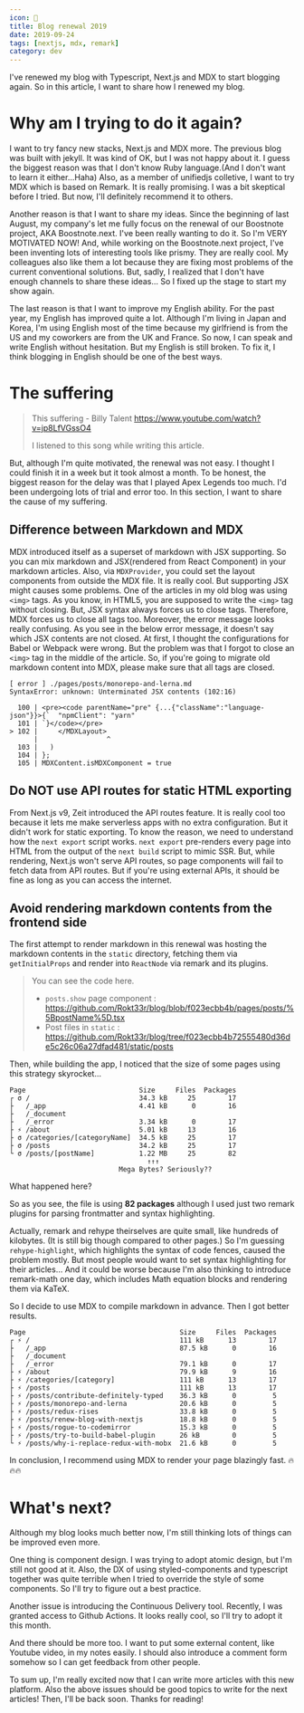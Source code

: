 ```yaml
---
icon: 🔨
title: Blog renewal 2019
date: 2019-09-24
tags: [nextjs, mdx, remark]
category: dev
---
```


I've renewed my blog with Typescript, Next.js and MDX to start blogging again. So in this article, I want to share how I renewed my blog.

# Why am I trying to do it again?

I want to try fancy new stacks, Next.js and MDX more. The previous blog was built with jekyll. It was kind of OK, but I was not happy about it. I guess the biggest reason was that I don't know Ruby language.(And I don't want to learn it either...Haha) Also, as a member of unifiedjs colletive, I want to try MDX which is based on Remark. It is really promising. I was a bit skeptical before I tried. But now, I'll definitely recommend it to others.

Another reason is that I want to share my ideas. Since the beginning of last August, my company's let me fully focus on the renewal of our Boostnote project, AKA Boostnote.next. I've been really wanting to do it. So I'm VERY MOTIVATED NOW! And, while working on the Boostnote.next project, I've been inventing lots of interesting tools like prismy. They are really cool. My colleagues also like them a lot because they are fixing most problems of the current conventional solutions. But, sadly, I realized that I don't have enough channels to share these ideas... So I fixed up the stage to start my show again.

The last reason is that I want to improve my English ability. For the past year, my English has improved quite a lot. Although I'm living in Japan and Korea, I'm using English most of the time because my girlfriend is from the US and my coworkers are from the UK and France. So now, I can speak and write English without hesitation. But my English is still broken. To fix it, I think blogging in English should be one of the best ways.

# The suffering

> This suffering - Billy Talent https://www.youtube.com/watch?v=jp8LfVGssO4
>
> I listened to this song while writing this article.

But, although I'm quite motivated, the renewal was not easy. I thought I could finish it in a week but it took almost a month. To be honest, the biggest reason for the delay was that I played Apex Legends too much. I'd been undergoing lots of trial and error too. In this section, I want to share the cause of my suffering.

## Difference between Markdown and MDX

MDX introduced itself as a superset of markdown with JSX supporting. So you can mix markdown and JSX(rendered from React Component) in your markdown articles. Also, via `MDXProvider`, you could set the layout components from outside the MDX file. It is really cool. But supporting JSX might causes some problems. One of the articles in my old blog was using `<img>` tags. As you know, in HTML5, you are supposed to write the `<img>` tag without closing. But, JSX syntax always forces us to close tags. Therefore, MDX forces us to close all tags too. Moreover, the error message looks really confusing. As you see in the below error message, it doesn't say which JSX contents are not closed. At first, I thought the configurations for Babel or Webpack were wrong. But the problem was that I forgot to close an `<img>` tag in the middle of the article. So, if you're going to migrate old markdown content into MDX, please make sure that all tags are closed.

```
[ error ] ./pages/posts/monorepo-and-lerna.md
SyntaxError: unknown: Unterminated JSX contents (102:16)

  100 | <pre><code parentName="pre" {...{"className":"language-json"}}>{`  "npmClient": "yarn"
  101 | `}</code></pre>
> 102 |     </MDXLayout>
      |                 ^
  103 |   )
  104 | };
  105 | MDXContent.isMDXComponent = true
```

## Do NOT use API routes for static HTML exporting

From Next.js v9, Zeit introduced the API routes feature. It is really cool too because it lets me make serverless apps with no extra configuration. But it didn't work for static exporting. To know the reason, we need to understand how the `next export` script works. `next export` pre-renders every page into HTML from the output of the `next build` script to mimic SSR. But, while rendering, Next.js won't serve API routes, so page components will fail to fetch data from API routes. But if you're using external APIs, it should be fine as long as you can access the internet.

## Avoid rendering markdown contents from the frontend side

The first attempt to render markdown in this renewal was hosting the markdown contents in the `static` directory, fetching them via `getInitialProps` and render into `ReactNode` via remark and its plugins.

> You can see the code here.
>
> - `posts.show` page component : https://github.com/Rokt33r/blog/blob/f023ecbb4b/pages/posts/%5BpostName%5D.tsx
> - Post files in `static` : https://github.com/Rokt33r/blog/tree/f023ecbb4b72555480d36de5c26c06a27dfad481/static/posts

Then, while building the app, I noticed that the size of some pages using this strategy skyrocket...

```
Page                            Size     Files  Packages
┌ σ /                           34.3 kB     25        17
├   /_app                       4.41 kB      0        16
├   /_document
├   /_error                     3.34 kB      0        17
├ ⚡ /about                      5.01 kB     13        16
├ σ /categories/[categoryName]  34.5 kB     25        17
├ σ /posts                      34.2 kB     25        17
└ σ /posts/[postName]           1.22 MB     25        82
                                  ↑↑↑
                           Mega Bytes? Seriously??
```

What happened here?

So as you see, the file is using **82 packages** although I used just two remark plugins for parsing frontmatter and syntax highlighting.

Actually, remark and rehype theirselves are quite small, like hundreds of kilobytes. (It is still big though compared to other pages.) So I'm guessing `rehype-highlight`, which highlights the syntax of code fences, caused the problem mostly. But most people would want to set syntax highlighting for their articles... And it could be worse because I'm also thinking to introduce remark-math one day, which includes Math equation blocks and rendering them via KaTeX.

So I decide to use MDX to compile markdown in advance. Then I got better results.

```
Page                                      Size     Files  Packages
┌ ⚡ /                                     111 kB      13        17
├   /_app                                 87.5 kB      0        16
├   /_document
├   /_error                               79.1 kB      0        17
├ ⚡ /about                                79.9 kB      9        16
├ ⚡ /categories/[category]                111 kB      13        17
├ ⚡ /posts                                111 kB      13        17
├ ⚡ /posts/contribute-definitely-typed    36.3 kB      0         5
├ ⚡ /posts/monorepo-and-lerna             20.6 kB      0         5
├ ⚡ /posts/redux-rises                    33.8 kB      0         5
├ ⚡ /posts/renew-blog-with-nextjs         18.8 kB      0         5
├ ⚡ /posts/rogue-to-codemirror            15.3 kB      0         5
├ ⚡ /posts/try-to-build-babel-plugin      26 kB        0         5
└ ⚡ /posts/why-i-replace-redux-with-mobx  21.6 kB      0         5
```

In conclusion, I recommend using MDX to render your page blazingly fast. 🔥🔥🔥

# What's next?

Although my blog looks much better now, I'm still thinking lots of things can be improved even more.

One thing is component design. I was trying to adopt atomic design, but I'm still not good at it. Also, the DX of using styled-components and typescript together was quite terrible when I tried to override the style of some components. So I'll try to figure out a best practice.

Another issue is introducing the Continuous Delivery tool. Recently, I was granted access to Github Actions. It looks really cool, so I'll try to adopt it this month.

And there should be more too. I want to put some external content, like Youtube video, in my notes easily. I should also introduce a comment form somehow so I can get feedback from other people.

To sum up, I'm really excited now that I can write more articles with this new platform. Also the above issues should be good topics to write for the next articles! Then, I'll be back soon. Thanks for reading!
